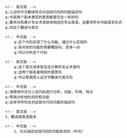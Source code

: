 <!-- <田佳祺> -->

<!-- <针对Server copy.py> -->
    <!-- 英文版 -->
    q:上述的中文翻译符合对这段代码的功能描述吗
    q:中英两个版本表现的意思都是完全一样的吗
    q:要求对机算计专业术语使用相应的专业英语，且要求符合书面语言形式
    q:将这个翻译为英文

    <!-- 中文版 -->
        q:这个代码实现了什么功能，通过什么实现的
        q:有对他的功能的简要概括吗，具体一点
        q:可以分析这个代码
<!-- <针对Server.py> -->
    <!-- 英文版 -->
        q:这个英文译本有包含计算机专业术语吗
        q:这两个版本是相同的意思吗
        q:可以帮我把上述文字翻译为英文吗

    <!-- 中文版 -->
    q:请使用中文对上述代码进行分析，功能，作用，特点
    q:帮我分析他的目的和功能
    q:这样书写符合对这部分代码功能的描述吗
```
<!-- 英文版 -->
1、翻译成英语版本

<!-- 中文版 -->
    1、分点描述这段代码的功能和目的（中文）
```
